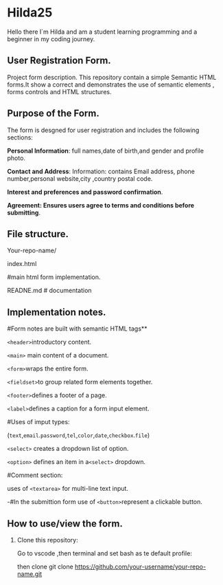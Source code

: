# Hilda25
Hello there I`m Hilda and am a student learning programming and a beginner in my coding journey.

## User Registration Form.
Project form description.
This repository contain a simple  Semantic HTML forms.It show a correct and demonstrates the use of semantic elements , forms controls and HTML structures.

## Purpose of the Form.

The form is desgned for user registration and includes the following sections:

**Personal Information**: full names,date of birth,and gender and profile photo.

**Contact and Address**: Information: contains Email address, phone number,personal website,city ,country postal code.

**Interest and preferences and password confirmation**.

**Agreement: Ensures users agree to terms and conditions before submitting**.

## File structure.

Your-repo-name/ 

index.html

#main html form implementation.

READNE.md # documentation

## Implementation notes.

#Form notes are built with semantic HTML tags**

`<header>`introductory content.

`<main>` main content of a document.

`<form>`wraps the entire form.

`<fieldset>`to group related form elements together.

`<footer>`defines a footer of a page. 

`<label>`defines a caption for a form input element.

#Uses of imput types:

(`text`,`email`.`password`,`tel`,`color`,`date`,`checkbox`.`file`)

`<select>` creates a dropdown list of option.

`<option>` defines an item in a`<select>` dropdown.

#Comment section:

uses of `<textarea>` for multi-line text input.

-#In the submittion form use of `<button>`represent a clickable button.

## How to use/view the form.
1. Clone this repository:
   
   Go to vscode ,then terminal and set bash as te default profile:

   then clone
   git clone https://github.com/your-username/your-repo-name.git
   
   
